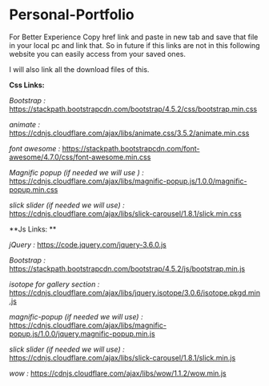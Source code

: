 # Personal-Portfolio

For Better Experience Copy href link and paste in new tab and save that file in your local pc and link that. So in future if this links are not in this following website you can easily access from your saved ones.

I will also link all the download files of this.


**Css Links:**

_Bootstrap :_
https://stackpath.bootstrapcdn.com/bootstrap/4.5.2/css/bootstrap.min.css

_animate :_
https://cdnjs.cloudflare.com/ajax/libs/animate.css/3.5.2/animate.min.css

_font awesome :_
https://stackpath.bootstrapcdn.com/font-awesome/4.7.0/css/font-awesome.min.css

_Magnific popup (if needed we will use ) :_
https://cdnjs.cloudflare.com/ajax/libs/magnific-popup.js/1.0.0/magnific-popup.min.css

_slick slider (if needed we will use) :_
https://cdnjs.cloudflare.com/ajax/libs/slick-carousel/1.8.1/slick.min.css
   
**Js Links: **

_jQuery :_
https://code.jquery.com/jquery-3.6.0.js

_Bootstrap :_
https://stackpath.bootstrapcdn.com/bootstrap/4.5.2/js/bootstrap.min.js

_isotope for gallery section :_
https://cdnjs.cloudflare.com/ajax/libs/jquery.isotope/3.0.6/isotope.pkgd.min.js

_magnific-popup (if needed we will use) :_
https://cdnjs.cloudflare.com/ajax/libs/magnific-popup.js/1.0.0/jquery.magnific-popup.min.js

_slick slider (if needed we will use) :_
https://cdnjs.cloudflare.com/ajax/libs/slick-carousel/1.8.1/slick.min.js

_wow :_
https://cdnjs.cloudflare.com/ajax/libs/wow/1.1.2/wow.min.js
    
    
